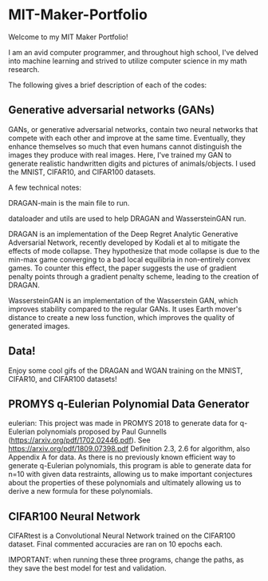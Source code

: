 # MIT-Maker-Portfolio

Welcome to my MIT Maker Portfolio!

I am an avid computer programmer, and throughout high school, I've delved into machine learning and strived to utilize computer science in my math research.

The following gives a brief description of each of the codes:

## Generative adversarial networks (GANs)

GANs, or generative adversarial networks, contain two neural networks that compete with each other and improve at the same time. Eventually, they enhance themselves so much that even humans cannot distinguish the images they produce with real images. Here, I've trained my GAN to generate realistic handwritten digits and pictures of animals/objects. I used the MNIST, CIFAR10, and CIFAR100 datasets.

A few technical notes:

DRAGAN-main is the main file to run. 

dataloader and utils are used to help DRAGAN and WassersteinGAN run.

DRAGAN is an implementation of the Deep Regret Analytic Generative Adversarial Network, recently developed by Kodali et al to mitigate the effects of mode collapse. They hypothesize that mode collapse is due to the min-max game converging to a bad local equilibria in non-entirely convex games. To counter this effect, the paper suggests the use of gradient penalty points through a gradient penalty scheme, leading to the creation of DRAGAN.

WassersteinGAN is an implementation of the Wasserstein GAN, which improves stability compared to the regular GANs. It uses Earth mover's distance to create a new loss function, which improves the quality of generated images.

## Data!

Enjoy some cool gifs of the DRAGAN and WGAN training on the MNIST, CIFAR10, and CIFAR100 datasets!

## PROMYS q-Eulerian Polynomial Data Generator

eulerian: This project was made in PROMYS 2018 to generate data for q-Eulerian polynomials proposed by Paul Gunnells (https://arxiv.org/pdf/1702.02446.pdf). See https://arxiv.org/pdf/1809.07398.pdf Definition 2.3, 2.6 for algorithm, also Appendix A for data. As there is no previously known efficient way to generate q-Eulerian polynomials, this program is able to generate data for n=10 with given data restraints, allowing us to make important conjectures about the properties of these polynomials and ultimately allowing us to derive a new formula for these polynomials.

## CIFAR100 Neural Network

CIFARtest is a Convolutional Neural Network trained on the CIFAR100 dataset. Final commented accuracies are ran on 10 epochs each.

IMPORTANT: when running these three programs, change the paths, as they save the best model for test and validation.
